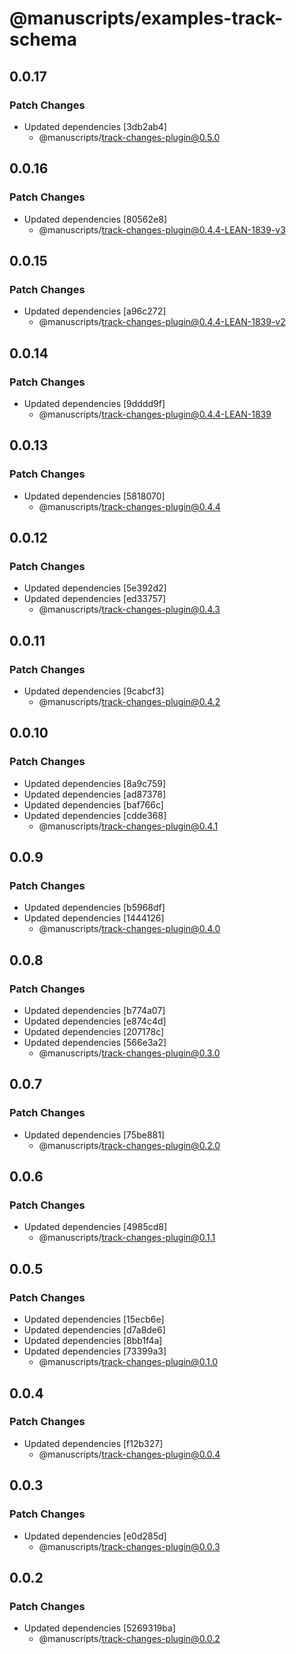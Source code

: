 # @manuscripts/examples-track-schema

## 0.0.17

### Patch Changes

- Updated dependencies [3db2ab4]
  - @manuscripts/track-changes-plugin@0.5.0

## 0.0.16

### Patch Changes

- Updated dependencies [80562e8]
  - @manuscripts/track-changes-plugin@0.4.4-LEAN-1839-v3

## 0.0.15

### Patch Changes

- Updated dependencies [a96c272]
  - @manuscripts/track-changes-plugin@0.4.4-LEAN-1839-v2

## 0.0.14

### Patch Changes

- Updated dependencies [9dddd9f]
  - @manuscripts/track-changes-plugin@0.4.4-LEAN-1839

## 0.0.13

### Patch Changes

- Updated dependencies [5818070]
  - @manuscripts/track-changes-plugin@0.4.4

## 0.0.12

### Patch Changes

- Updated dependencies [5e392d2]
- Updated dependencies [ed33757]
  - @manuscripts/track-changes-plugin@0.4.3

## 0.0.11

### Patch Changes

- Updated dependencies [9cabcf3]
  - @manuscripts/track-changes-plugin@0.4.2

## 0.0.10

### Patch Changes

- Updated dependencies [8a9c759]
- Updated dependencies [ad87378]
- Updated dependencies [baf766c]
- Updated dependencies [cdde368]
  - @manuscripts/track-changes-plugin@0.4.1

## 0.0.9

### Patch Changes

- Updated dependencies [b5968df]
- Updated dependencies [1444126]
  - @manuscripts/track-changes-plugin@0.4.0

## 0.0.8

### Patch Changes

- Updated dependencies [b774a07]
- Updated dependencies [e874c4d]
- Updated dependencies [207178c]
- Updated dependencies [566e3a2]
  - @manuscripts/track-changes-plugin@0.3.0

## 0.0.7

### Patch Changes

- Updated dependencies [75be881]
  - @manuscripts/track-changes-plugin@0.2.0

## 0.0.6

### Patch Changes

- Updated dependencies [4985cd8]
  - @manuscripts/track-changes-plugin@0.1.1

## 0.0.5

### Patch Changes

- Updated dependencies [15ecb6e]
- Updated dependencies [d7a8de6]
- Updated dependencies [8bb1f4a]
- Updated dependencies [73399a3]
  - @manuscripts/track-changes-plugin@0.1.0

## 0.0.4

### Patch Changes

- Updated dependencies [f12b327]
  - @manuscripts/track-changes-plugin@0.0.4

## 0.0.3

### Patch Changes

- Updated dependencies [e0d285d]
  - @manuscripts/track-changes-plugin@0.0.3

## 0.0.2

### Patch Changes

- Updated dependencies [5269319ba]
  - @manuscripts/track-changes-plugin@0.0.2
